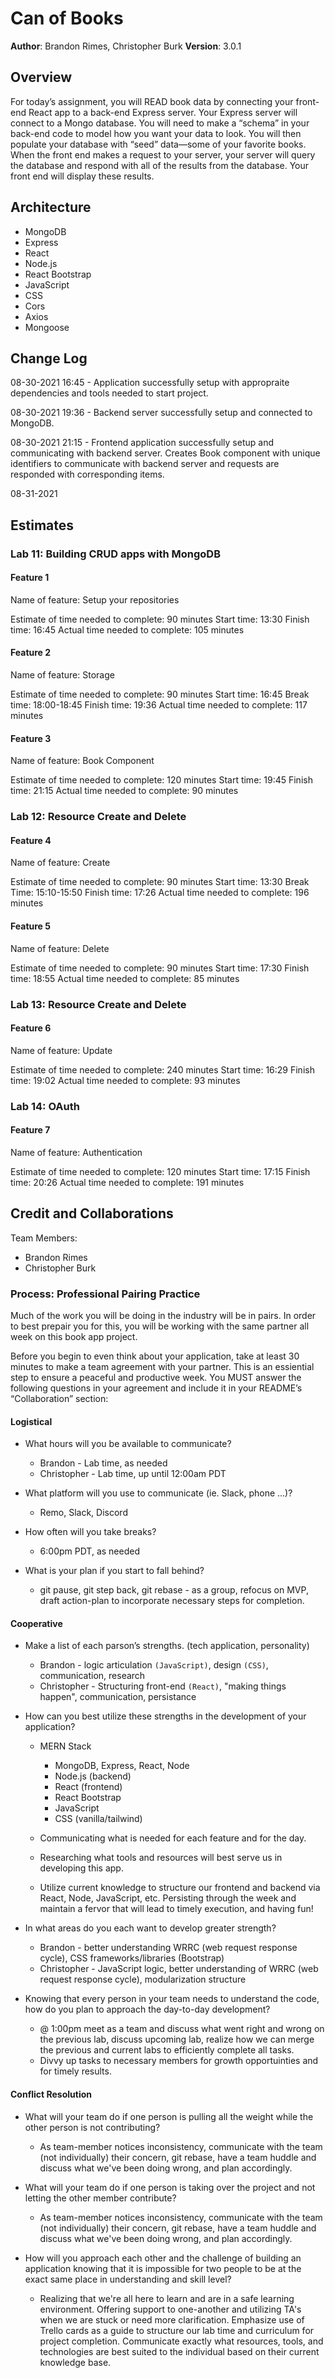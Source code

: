 # Can of Books

**Author**: Brandon Rimes, Christopher Burk
**Version**: 3.0.1

## Overview

For today’s assignment, you will READ book data by connecting your front-end React app to a back-end Express server. Your Express server will connect to a Mongo database. You will need to make a “schema” in your back-end code to model how you want your data to look. You will then populate your database with “seed” data—some of your favorite books. When the front end makes a request to your server, your server will query the database and respond with all of the results from the database. Your front end will display these results.

## Architecture

- MongoDB
- Express
- React
- Node.js
- React Bootstrap
- JavaScript
- CSS
- Cors
- Axios
- Mongoose

## Change Log

08-30-2021 16:45 - Application successfully setup with appropraite dependencies and tools needed to start project.

08-30-2021 19:36 - Backend server successfully setup and connected to MongoDB.

08-30-2021 21:15 - Frontend application successfully setup and communicating with backend server. Creates Book component with unique identifiers to communicate with backend server and requests are responded with corresponding items.

08-31-2021

## Estimates

### Lab 11: Building CRUD apps with MongoDB

#### Feature 1

Name of feature: Setup your repositories

Estimate of time needed to complete: 90 minutes
Start time: 13:30
Finish time: 16:45
Actual time needed to complete: 105 minutes

#### Feature 2

Name of feature: Storage

Estimate of time needed to complete: 90 minutes
Start time: 16:45
Break time: 18:00-18:45
Finish time: 19:36
Actual time needed to complete: 117 minutes

#### Feature 3

Name of feature: Book Component

Estimate of time needed to complete: 120 minutes
Start time: 19:45
Finish time: 21:15
Actual time needed to complete: 90 minutes

### Lab 12: Resource Create and Delete

#### Feature 4

Name of feature: Create

Estimate of time needed to complete: 90 minutes
Start time: 13:30
Break Time: 15:10-15:50
Finish time: 17:26
Actual time needed to complete: 196 minutes

#### Feature 5

Name of feature: Delete

Estimate of time needed to complete: 90 minutes
Start time: 17:30
Finish time: 18:55
Actual time needed to complete: 85 minutes

### Lab 13: Resource Create and Delete

#### Feature 6

Name of feature: Update

Estimate of time needed to complete: 240 minutes
Start time: 16:29
Finish time: 19:02
Actual time needed to complete: 93 minutes

### Lab 14: OAuth

#### Feature 7

Name of feature: Authentication

Estimate of time needed to complete: 120 minutes
Start time: 17:15
Finish time: 20:26
Actual time needed to complete: 191 minutes

## Credit and Collaborations

Team Members:

- Brandon Rimes
- Christopher Burk

### Process: Professional Pairing Practice

Much of the work you will be doing in the industry will be in pairs. In order to best prepair you for this, you will be working with the same partner all week on this book app project.

Before you begin to even think about your application, take at least 30 minutes to make a team agreement with your partner. This is an essiential step to ensure a peaceful and productive week. You MUST answer the following questions in your agreement and include it in your README’s “Collaboration” section:

#### Logistical

- What hours will you be available to communicate?

  - Brandon - Lab time, as needed
  - Christopher - Lab time, up until 12:00am PDT

- What platform will you use to communicate (ie. Slack, phone …)?

  - Remo, Slack, Discord

- How often will you take breaks?

  - 6:00pm PDT, as needed

- What is your plan if you start to fall behind?

  - git pause, git step back, git rebase - as a group, refocus on MVP, draft action-plan to incorporate necessary steps for completion.

#### Cooperative

- Make a list of each parson’s strengths. (tech application, personality)

  - Brandon - logic articulation `(JavaScript)`, design `(CSS)`, communication, research
  - Christopher - Structuring front-end `(React)`, "making things happen", communication, persistance

- How can you best utilize these strengths in the development of your application?

  - MERN Stack

    - MongoDB, Express, React, Node
    - Node.js (backend)
    - React (frontend)
    - React Bootstrap
    - JavaScript
    - CSS (vanilla/tailwind)

  - Communicating what is needed for each feature and for the day.
  - Researching what tools and resources will best serve us in developing this app.
  - Utilize current knowledge to structure our frontend and backend via React, Node, JavaScript, etc. Persisting through the week and maintain a fervor that will lead to timely execution, and having fun!

- In what areas do you each want to develop greater strength?

  - Brandon - better understanding WRRC (web request response cycle), CSS frameworks/libraries (Bootstrap)
  - Christopher - JavaScript logic, better understanding of WRRC (web request response cycle), modularization structure

- Knowing that every person in your team needs to understand the code, how do you plan to approach the day-to-day development?

  - @ 1:00pm meet as a team and discuss what went right and wrong on the previous lab, discuss upcoming lab, realize how we can merge the previous and current labs to efficiently complete all tasks.
  - Divvy up tasks to necessary members for growth opportuinties and for timely results.

#### Conflict Resolution

- What will your team do if one person is pulling all the weight while the other person is not contributing?

  - As team-member notices inconsistency, communicate with the team (not individually) their concern, git rebase, have a team huddle and discuss what we've been doing wrong, and plan accordingly.

- What will your team do if one person is taking over the project and not letting the other member contribute?

  - As team-member notices inconsistency, communicate with the team (not individually) their concern, git rebase, have a team huddle and discuss what we've been doing wrong, and plan accordingly.

- How will you approach each other and the challenge of building an application knowing that it is impossible for two people to be at the exact same place in understanding and skill level?

  - Realizing that we're all here to learn and are in a safe learning environment. Offering support to one-another and utilizing TA's when we are stuck or need more clarification. Emphasize use of Trello cards as a guide to structure our lab time and curriculum for project completion. Communicate exactly what resources, tools, and technologies are best suited to the individual based on their current knowledge base.
